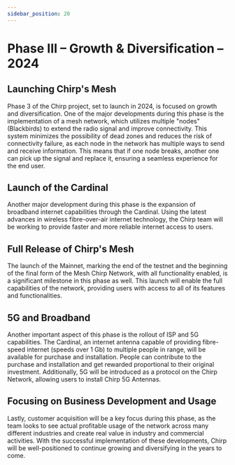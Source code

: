```yaml
---
sidebar_position: 20
---
```


# Phase III – Growth & Diversification – 2024

## Launching Chirp's Mesh 
Phase 3 of the Chirp project, set to launch in 2024, is focused on growth and diversification. One of the major developments during this phase is the implementation of a mesh network, which utilizes multiple "nodes" (Blackbirds) to extend the radio signal and improve connectivity. This system minimizes the possibility of dead zones and reduces the risk of connectivity failure, as each node in the network has multiple ways to send and receive information. This means that if one node breaks, another one can pick up the signal and replace it, ensuring a seamless experience for the end user.

## Launch of the Cardinal 
Another major development during this phase is the expansion of broadband internet capabilities through the Cardinal. Using the latest advances in wireless fibre-over-air internet technology, the Chirp team will be working to provide faster and more reliable internet access to users.

## Full Release of Chirp's Mesh
The launch of the Mainnet, marking the end of the testnet and the beginning of the final form of the Mesh Chirp Network, with all functionality enabled, is a significant milestone in this phase as well. This launch will enable the full capabilities of the network, providing users with access to all of its features and functionalities.

## 5G and Broadband
Another important aspect of this phase is the rollout of ISP and 5G capabilities. The Cardinal, an internet antenna capable of providing fibre-speed internet (speeds over 1 Gb) to multiple people in range, will be available for purchase and installation. People can contribute to the purchase and installation and get rewarded proportional to their original investment. Additionally, 5G will be introduced as a protocol on the Chirp Network, allowing users to install Chirp 5G Antennas.

## Focusing on Business Development and Usage
Lastly, customer acquisition will be a key focus during this phase, as the team looks to see actual profitable usage of the network across many different industries and create real value in industry and commercial activities. With the successful implementation of these developments, Chirp will be well-positioned to continue growing and diversifying in the years to come.
